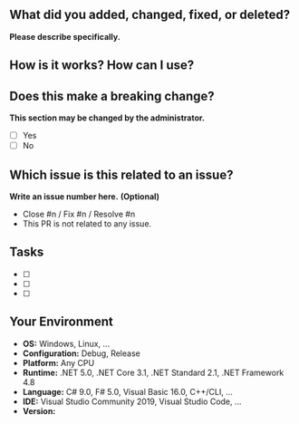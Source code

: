 <!--
日本語テンプレートを利用する場合はアドレスに「?template=Japanese.md」を追加してください。
-->
## What did you added, changed, fixed, or deleted?
**Please describe specifically.**

## How is it works? How can I use?

## Does this make a breaking change?
**This section may be changed by the administrator.**
* [ ] Yes
* [ ] No

## Which issue is this related to an issue?
**Write an issue number here.**
**(Optional)**
* Close #n / Fix #n / Resolve #n
* This PR is not related to any issue.

## Tasks
* [ ]
* [ ]
* [ ]

## Your Environment
* **OS:** Windows, Linux, ...
* **Configuration:** Debug, Release
* **Platform:** Any CPU
* **Runtime:** .NET 5.0, .NET Core 3.1, .NET Standard 2.1, .NET Framework 4.8
* **Language:** C# 9.0, F# 5.0, Visual Basic 16.0, C++/CLI, ...
* **IDE:** Visual Studio Community 2019, Visual Studio Code, ...
* **Version:**
